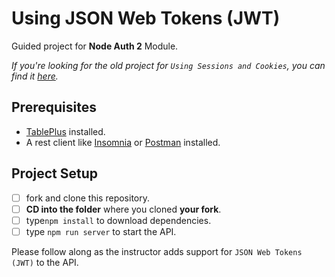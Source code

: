 # Using JSON Web Tokens (JWT)

Guided project for **Node Auth 2** Module.

_If you're looking for the old project for `Using Sessions and Cookies`, you can find it [here](https://github.com/jsonmaur/node-auth2-guided-old)._

## Prerequisites

- [TablePlus](https://tableplus.com) installed.
- A rest client like [Insomnia](https://insomnia.rest/download/) or [Postman](https://www.getpostman.com/downloads/) installed.

## Project Setup

- [ ] fork and clone this repository.
- [ ] **CD into the folder** where you cloned **your fork**.
- [ ] type`npm install` to download dependencies.
- [ ] type `npm run server` to start the API.

Please follow along as the instructor adds support for `JSON Web Tokens (JWT)` to the API.
